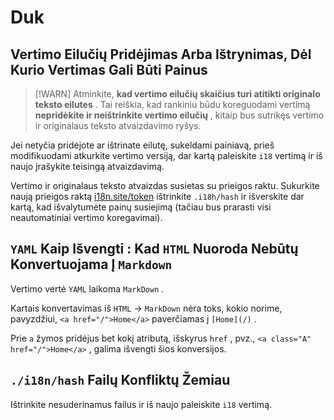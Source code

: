 # Duk

## Vertimo Eilučių Pridėjimas Arba Ištrynimas, Dėl Kurio Vertimas Gali Būti Painus

> [!WARN]
> Atminkite, **kad vertimo eilučių skaičius turi atitikti originalo teksto eilutes** .
> Tai reiškia, kad rankiniu būdu koreguodami vertimą **nepridėkite ir neištrinkite vertimo eilučių** , kitaip bus sutrikęs vertimo ir originalaus teksto atvaizdavimo ryšys.

Jei netyčia pridėjote ar ištrinate eilutę, sukeldami painiavą, prieš modifikuodami atkurkite vertimo versiją, dar kartą paleiskite `i18` vertimą ir iš naujo įrašykite teisingą atvaizdavimą.

Vertimo ir originalaus teksto atvaizdas susietas su prieigos raktu. Sukurkite naują prieigos raktą [i18n.site/token](//i18n.site/token) ištrinkite `.i18h/hash` ir išverskite dar kartą, kad išvalytumėte painų susiejimą (tačiau bus prarasti visi neautomatiniai vertimo koregavimai).

## `YAML` Kaip Išvengti : Kad `HTML` Nuoroda Nebūtų Konvertuojama Į `Markdown`

Vertimo vertė `YAML` laikoma `MarkDown` .

Kartais konvertavimas iš `HTML` → `MarkDown` nėra toks, kokio norime, pavyzdžiui, `<a href="/">Home</a>` paverčiamas į `[Home](/)` .

Prie `a` žymos pridėjus bet kokį atributą, išskyrus `href` , pvz., `<a class="A" href="/">Home</a>` , galima išvengti šios konversijos.

## `./i18n/hash` Failų Konfliktų Žemiau

Ištrinkite nesuderinamus failus ir iš naujo paleiskite `i18` vertimą.
